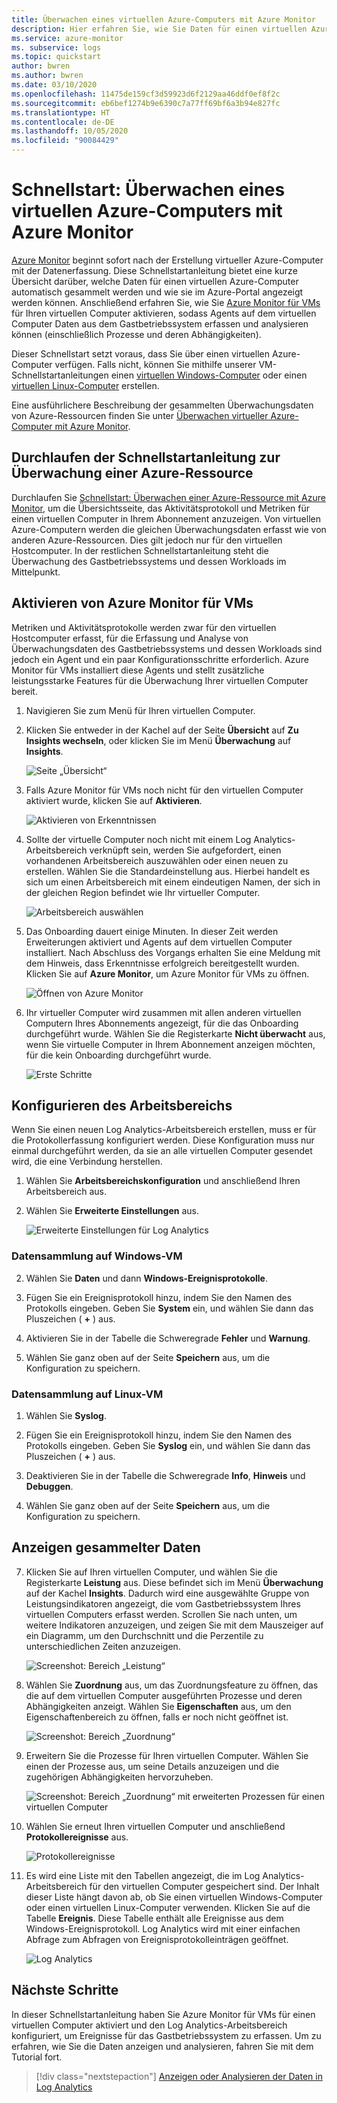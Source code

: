```yaml
---
title: Überwachen eines virtuellen Azure-Computers mit Azure Monitor
description: Hier erfahren Sie, wie Sie Daten für einen virtuellen Azure-Computer in Azure Monitor erfassen und analysieren.
ms.service: azure-monitor
ms. subservice: logs
ms.topic: quickstart
author: bwren
ms.author: bwren
ms.date: 03/10/2020
ms.openlocfilehash: 11475de159cf3d59923d6f2129aa46ddf0ef8f2c
ms.sourcegitcommit: eb6bef1274b9e6390c7a77ff69bf6a3b94e827fc
ms.translationtype: HT
ms.contentlocale: de-DE
ms.lasthandoff: 10/05/2020
ms.locfileid: "90084429"
---
```

# <a name="quickstart-monitor-an-azure-virtual-machine-with-azure-monitor"></a>Schnellstart: Überwachen eines virtuellen Azure-Computers mit Azure Monitor
[Azure Monitor](../overview.md) beginnt sofort nach der Erstellung virtueller Azure-Computer mit der Datenerfassung. Diese Schnellstartanleitung bietet eine kurze Übersicht darüber, welche Daten für einen virtuellen Azure-Computer automatisch gesammelt werden und wie sie im Azure-Portal angezeigt werden können. Anschließend erfahren Sie, wie Sie [Azure Monitor für VMs](../insights/vminsights-overview.md) für Ihren virtuellen Computer aktivieren, sodass Agents auf dem virtuellen Computer Daten aus dem Gastbetriebssystem erfassen und analysieren können (einschließlich Prozesse und deren Abhängigkeiten).

Dieser Schnellstart setzt voraus, dass Sie über einen virtuellen Azure-Computer verfügen. Falls nicht, können Sie mithilfe unserer VM-Schnellstartanleitungen einen [virtuellen Windows-Computer](../../virtual-machines/windows/quick-create-portal.md) oder einen [virtuellen Linux-Computer](../../virtual-machines/linux/quick-create-cli.md) erstellen.

Eine ausführlichere Beschreibung der gesammelten Überwachungsdaten von Azure-Ressourcen finden Sie unter [Überwachen virtueller Azure-Computer mit Azure Monitor](../insights/monitor-vm-azure.md).


## <a name="complete-the-monitor-an-azure-resource-quickstart"></a>Durchlaufen der Schnellstartanleitung zur Überwachung einer Azure-Ressource
Durchlaufen Sie [Schnellstart: Überwachen einer Azure-Ressource mit Azure Monitor](quick-monitor-azure-resource.md), um die Übersichtsseite, das Aktivitätsprotokoll und Metriken für einen virtuellen Computer in Ihrem Abonnement anzuzeigen. Von virtuellen Azure-Computern werden die gleichen Überwachungsdaten erfasst wie von anderen Azure-Ressourcen. Dies gilt jedoch nur für den virtuellen Hostcomputer. In der restlichen Schnellstartanleitung steht die Überwachung des Gastbetriebssystems und dessen Workloads im Mittelpunkt.


## <a name="enable-azure-monitor-for-vms"></a>Aktivieren von Azure Monitor für VMs
Metriken und Aktivitätsprotokolle werden zwar für den virtuellen Hostcomputer erfasst, für die Erfassung und Analyse von Überwachungsdaten des Gastbetriebssystems und dessen Workloads sind jedoch ein Agent und ein paar Konfigurationsschritte erforderlich. Azure Monitor für VMs installiert diese Agents und stellt zusätzliche leistungsstarke Features für die Überwachung Ihrer virtuellen Computer bereit.

1. Navigieren Sie zum Menü für Ihren virtuellen Computer.
2. Klicken Sie entweder in der Kachel auf der Seite **Übersicht** auf **Zu Insights wechseln**, oder klicken Sie im Menü **Überwachung** auf **Insights**.

    ![Seite „Übersicht“](media/quick-monitor-azure-vm/overview-insights.png)

3. Falls Azure Monitor für VMs noch nicht für den virtuellen Computer aktiviert wurde, klicken Sie auf **Aktivieren**. 

    ![Aktivieren von Erkenntnissen](media/quick-monitor-azure-vm/enable-insights.png)

4. Sollte der virtuelle Computer noch nicht mit einem Log Analytics-Arbeitsbereich verknüpft sein, werden Sie aufgefordert, einen vorhandenen Arbeitsbereich auszuwählen oder einen neuen zu erstellen. Wählen Sie die Standardeinstellung aus. Hierbei handelt es sich um einen Arbeitsbereich mit einem eindeutigen Namen, der sich in der gleichen Region befindet wie Ihr virtueller Computer.

    ![Arbeitsbereich auswählen](media/quick-monitor-azure-vm/select-workspace.png)

5. Das Onboarding dauert einige Minuten. In dieser Zeit werden Erweiterungen aktiviert und Agents auf dem virtuellen Computer installiert. Nach Abschluss des Vorgangs erhalten Sie eine Meldung mit dem Hinweis, dass Erkenntnisse erfolgreich bereitgestellt wurden. Klicken Sie auf **Azure Monitor**, um Azure Monitor für VMs zu öffnen.

    ![Öffnen von Azure Monitor](media/quick-monitor-azure-vm/azure-monitor.png)

6. Ihr virtueller Computer wird zusammen mit allen anderen virtuellen Computern Ihres Abonnements angezeigt, für die das Onboarding durchgeführt wurde. Wählen Sie die Registerkarte **Nicht überwacht** aus, wenn Sie virtuelle Computer in Ihrem Abonnement anzeigen möchten, für die kein Onboarding durchgeführt wurde.

    ![Erste Schritte](media/quick-monitor-azure-vm/get-started.png)


## <a name="configure-workspace"></a>Konfigurieren des Arbeitsbereichs
Wenn Sie einen neuen Log Analytics-Arbeitsbereich erstellen, muss er für die Protokollerfassung konfiguriert werden. Diese Konfiguration muss nur einmal durchgeführt werden, da sie an alle virtuellen Computer gesendet wird, die eine Verbindung herstellen.

1. Wählen Sie **Arbeitsbereichskonfiguration** und anschließend Ihren Arbeitsbereich aus.

2. Wählen Sie **Erweiterte Einstellungen** aus.

    ![Erweiterte Einstellungen für Log Analytics](media/quick-collect-azurevm/log-analytics-advanced-settings-azure-portal.png)

### <a name="data-collection-from-windows-vm"></a>Datensammlung auf Windows-VM


2. Wählen Sie **Daten** und dann **Windows-Ereignisprotokolle**.

3. Fügen Sie ein Ereignisprotokoll hinzu, indem Sie den Namen des Protokolls eingeben.  Geben Sie **System** ein, und wählen Sie dann das Pluszeichen ( **+** ) aus.

4. Aktivieren Sie in der Tabelle die Schweregrade **Fehler** und **Warnung**.

5. Wählen Sie ganz oben auf der Seite **Speichern** aus, um die Konfiguration zu speichern.

### <a name="data-collection-from-linux-vm"></a>Datensammlung auf Linux-VM

1. Wählen Sie **Syslog**.  

2. Fügen Sie ein Ereignisprotokoll hinzu, indem Sie den Namen des Protokolls eingeben.  Geben Sie **Syslog** ein, und wählen Sie dann das Pluszeichen ( **+** ) aus.  

3. Deaktivieren Sie in der Tabelle die Schweregrade **Info**, **Hinweis** und **Debuggen**. 

4. Wählen Sie ganz oben auf der Seite **Speichern** aus, um die Konfiguration zu speichern.

## <a name="view-data-collected"></a>Anzeigen gesammelter Daten

7. Klicken Sie auf Ihren virtuellen Computer, und wählen Sie die Registerkarte **Leistung** aus. Diese befindet sich im Menü **Überwachung** auf der Kachel **Insights**. Dadurch wird eine ausgewählte Gruppe von Leistungsindikatoren angezeigt, die vom Gastbetriebssystem Ihres virtuellen Computers erfasst werden. Scrollen Sie nach unten, um weitere Indikatoren anzuzeigen, und zeigen Sie mit dem Mauszeiger auf ein Diagramm, um den Durchschnitt und die Perzentile zu unterschiedlichen Zeiten anzuzeigen.

    ![Screenshot: Bereich „Leistung“](media/quick-monitor-azure-vm/performance.png)

9. Wählen Sie **Zuordnung** aus, um das Zuordnungsfeature zu öffnen, das die auf dem virtuellen Computer ausgeführten Prozesse und deren Abhängigkeiten anzeigt. Wählen Sie **Eigenschaften** aus, um den Eigenschaftenbereich zu öffnen, falls er noch nicht geöffnet ist.

    ![Screenshot: Bereich „Zuordnung“](media/quick-monitor-azure-vm/map.png)

11. Erweitern Sie die Prozesse für Ihren virtuellen Computer. Wählen Sie einen der Prozesse aus, um seine Details anzuzeigen und die zugehörigen Abhängigkeiten hervorzuheben.

    ![Screenshot: Bereich „Zuordnung“ mit erweiterten Prozessen für einen virtuellen Computer](media/quick-monitor-azure-vm/processes.png)

12. Wählen Sie erneut Ihren virtuellen Computer und anschließend **Protokollereignisse** aus. 

    ![Protokollereignisse](media/quick-monitor-azure-vm/log-events.png)

13. Es wird eine Liste mit den Tabellen angezeigt, die im Log Analytics-Arbeitsbereich für den virtuellen Computer gespeichert sind. Der Inhalt dieser Liste hängt davon ab, ob Sie einen virtuellen Windows-Computer oder einen virtuellen Linux-Computer verwenden. Klicken Sie auf die Tabelle **Ereignis**. Diese Tabelle enthält alle Ereignisse aus dem Windows-Ereignisprotokoll. Log Analytics wird mit einer einfachen Abfrage zum Abfragen von Ereignisprotokolleinträgen geöffnet.

    ![Log Analytics](media/quick-monitor-azure-vm/log-analytics.png)

## <a name="next-steps"></a>Nächste Schritte
In dieser Schnellstartanleitung haben Sie Azure Monitor für VMs für einen virtuellen Computer aktiviert und den Log Analytics-Arbeitsbereich konfiguriert, um Ereignisse für das Gastbetriebssystem zu erfassen. Um zu erfahren, wie Sie die Daten anzeigen und analysieren, fahren Sie mit dem Tutorial fort.

> [!div class="nextstepaction"]
> [Anzeigen oder Analysieren der Daten in Log Analytics](../log-query/get-started-portal.md)
